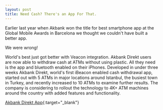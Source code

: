 ```yaml
---
layout: post
title: Need Cash? There's an App For That.
---
```

Earlier last year when Akbank won the title for best smartphone app at the Global Mobile Awards in Barcelona we thought we couldn't have built a better app. 

We were wrong!

World's best just got better with Veacon integration. Akbank Direkt users are now able to withdraw cash at ATMs without using plastic. All they need is the app and bluetooth enabled on their iPhones. Developed in under three weeks Akbank Direkt, world's first iBeacon enabled cash withdrawal app, started out with 5 ATMs in major locations around Istanbul, the busiest town in Turkey, and recently increased to 10 ATMs to examine further results. The company is considering to rollout the technology to 4K+ ATM machines around the country with added features and functionality.

[Akbank Direkt App](http://appstore.com/akbankdirekt){:target="_blank"}
